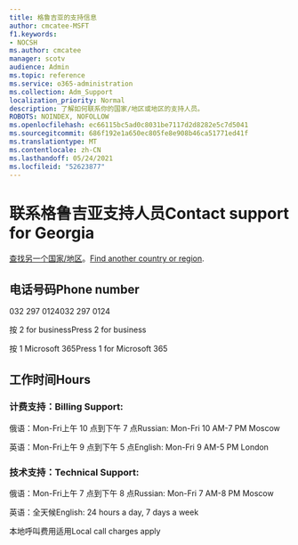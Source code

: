 ```yaml
---
title: 格鲁吉亚的支持信息
author: cmcatee-MSFT
f1.keywords:
- NOCSH
ms.author: cmcatee
manager: scotv
audience: Admin
ms.topic: reference
ms.service: o365-administration
ms.collection: Adm_Support
localization_priority: Normal
description: 了解如何联系你的国家/地区或地区的支持人员。
ROBOTS: NOINDEX, NOFOLLOW
ms.openlocfilehash: ec66115bc5ad0c8031be7117d2d8282e5c7d5041
ms.sourcegitcommit: 686f192e1a650ec805fe8e908b46ca51771ed41f
ms.translationtype: MT
ms.contentlocale: zh-CN
ms.lasthandoff: 05/24/2021
ms.locfileid: "52623877"
---
```

# <a name="contact-support-for-georgia"></a><span data-ttu-id="20d76-103">联系格鲁吉亚支持人员</span><span class="sxs-lookup"><span data-stu-id="20d76-103">Contact support for Georgia</span></span>

<span data-ttu-id="20d76-104">[查找另一个国家/地区](../../business-video/get-help-support.md)。</span><span class="sxs-lookup"><span data-stu-id="20d76-104">[Find another country or region](../../business-video/get-help-support.md).</span></span>

## <a name="phone-number"></a><span data-ttu-id="20d76-105">电话号码</span><span class="sxs-lookup"><span data-stu-id="20d76-105">Phone number</span></span>
<span data-ttu-id="20d76-106">032 297 0124</span><span class="sxs-lookup"><span data-stu-id="20d76-106">032 297 0124</span></span>

<span data-ttu-id="20d76-107">按 2 for business</span><span class="sxs-lookup"><span data-stu-id="20d76-107">Press 2 for business</span></span>

<span data-ttu-id="20d76-108">按 1 Microsoft 365</span><span class="sxs-lookup"><span data-stu-id="20d76-108">Press 1 for Microsoft 365</span></span>

## <a name="hours"></a><span data-ttu-id="20d76-109">工作时间</span><span class="sxs-lookup"><span data-stu-id="20d76-109">Hours</span></span>
### <a name="billing-support"></a><span data-ttu-id="20d76-110">计费支持：</span><span class="sxs-lookup"><span data-stu-id="20d76-110">Billing Support:</span></span>

<span data-ttu-id="20d76-111">俄语：Mon-Fri上午 10 点到下午 7 点</span><span class="sxs-lookup"><span data-stu-id="20d76-111">Russian: Mon-Fri 10 AM-7 PM Moscow</span></span>

<span data-ttu-id="20d76-112">英语：Mon-Fri上午 9 点到下午 5 点</span><span class="sxs-lookup"><span data-stu-id="20d76-112">English: Mon-Fri 9 AM-5 PM London</span></span>

### <a name="technical-support"></a><span data-ttu-id="20d76-113">技术支持：</span><span class="sxs-lookup"><span data-stu-id="20d76-113">Technical Support:</span></span>

<span data-ttu-id="20d76-114">俄语：Mon-Fri上午 7 点到下午 8 点</span><span class="sxs-lookup"><span data-stu-id="20d76-114">Russian: Mon-Fri 7 AM-8 PM Moscow</span></span>

<span data-ttu-id="20d76-115">英语：全天候</span><span class="sxs-lookup"><span data-stu-id="20d76-115">English: 24 hours a day, 7 days a week</span></span>

<span data-ttu-id="20d76-116">本地呼叫费用适用</span><span class="sxs-lookup"><span data-stu-id="20d76-116">Local call charges apply</span></span>
